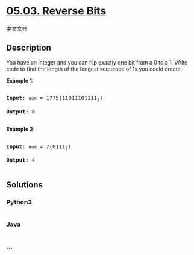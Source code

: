 # [05.03. Reverse Bits](https://leetcode-cn.com/problems/reverse-bits-lcci)

[中文文档](/lcci/05.03.Reverse%20Bits/README.md)

## Description
<p>You have an integer and you can flip exactly one bit from a 0 to a 1. Write code to find the length of the longest sequence of 1s you could create.</p>



<p><strong>Example 1: </strong></p>



<pre>

<strong>Input:</strong> <code>num</code> = 1775(11011101111<sub>2</sub>)

<strong>Output:</strong> 8

</pre>



<p><strong>Example 2: </strong></p>



<pre>

<strong>Input:</strong> <code>num</code> = 7(0111<sub>2</sub>)

<strong>Output:</strong> 4

</pre>




## Solutions


<!-- tabs:start -->

### **Python3**

```python

```

### **Java**

```java

```

### **...**
```

```

<!-- tabs:end -->